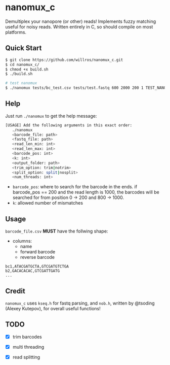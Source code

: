 # nanomux_c

Demultiplex your nanopore (or other) reads! Implements fuzzy matching useful for noisy reads. Written entirely in C, so should compile on most platforms.


## Quick Start
```bash
$ git clone https://github.com/willros/nanomux_c.git
$ cd nanomux_c/
$ chmod +x build.sh
$ ./build.sh 

# test nanomux
$ ./nanomux tests/bc_test.csv tests/test.fastq 600 2000 200 1 TEST_NANOMUX trim split 4
```

## Help
Just run `./nanomux` to get the help message:
```bash
[USAGE] Add the following arguments in this exact order:
   ./nanomux
   <barcode_file: path>
   <fastq_file: path>
   <read_len_min: int>
   <read_len_max: int>
   <barcode_pos: int>
   <k: int>
   <output_folder: path>
   <trim_option: trim|notrim>
   <split_option: split|nosplit>
   <num_threads: int>
```
* `barcode_pos`: where to search for the barcode in the ends. if barcode_pos == 200 and the read length is 1000, the barcodes will be searched for from position 0 -> 200 and 800 -> 1000.
* `k`: allowed number of mismatches

## Usage
`barcode_file.csv` **MUST** have the follwing shape:
* columns:
    * name
    * forward barcode
    * reverse barcode
```csv
bc1,ATACGATGCTA,GTCGATGTCTGA
b2,GACACACAC,GTCGATTGATG
...
```

## Credit
`nanomux_c` uses `kseq.h` for fastq parsing, and `nob.h`, written by @tsoding (Alexey Kutepov), for overall useful functions!  

## TODO
- [x] trim barcodes
- [x] multi threading
- [x] read splitting




